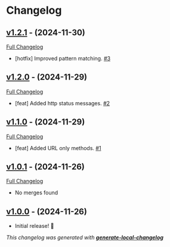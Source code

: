 # Changelog

## [v1.2.1](https://github.com/neogeek/tiny-api-tools/tree/v1.2.1) - (2024-11-30)

[Full Changelog](https://github.com/neogeek/tiny-api-tools/compare/v1.2.0...v1.2.1)

- [hotfix] Improved pattern matching. [#3](https://github.com/neogeek/tiny-api-tools/pull/3)

## [v1.2.0](https://github.com/neogeek/tiny-api-tools/tree/v1.2.0) - (2024-11-29)

[Full Changelog](https://github.com/neogeek/tiny-api-tools/compare/v1.1.0...v1.2.0)

- [feat] Added http status messages. [#2](https://github.com/neogeek/tiny-api-tools/pull/2)

## [v1.1.0](https://github.com/neogeek/tiny-api-tools/tree/v1.1.0) - (2024-11-29)

[Full Changelog](https://github.com/neogeek/tiny-api-tools/compare/v1.0.1...v1.1.0)

- [feat] Added URL only methods. [#1](https://github.com/neogeek/tiny-api-tools/pull/1)

## [v1.0.1](https://github.com/neogeek/tiny-api-tools/tree/v1.0.1) - (2024-11-26)

[Full Changelog](https://github.com/neogeek/tiny-api-tools/compare/v1.0.0...v1.0.1)

- No merges found

## [v1.0.0](https://github.com/neogeek/tiny-api-tools/tree/v1.0.0) - (2024-11-26)

- Initial release! 🎉

_This changelog was generated with **[generate-local-changelog](https://github.com/neogeek/generate-local-changelog)**_
